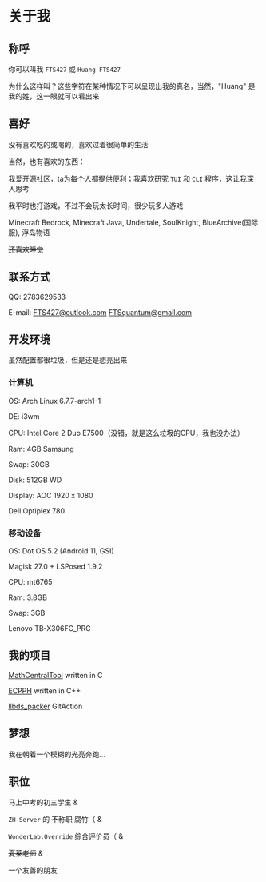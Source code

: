 # 关于我

## 称呼

你可以叫我 `FTS427` 或 `Huang FTS427`

为什么这样叫？这些字符在某种情况下可以呈现出我的真名，当然，"Huang" 是我的姓，这一眼就可以看出来

## 喜好

没有喜欢吃的或喝的，喜欢过着很简单的生活

当然，也有喜欢的东西：

我爱开源社区，ta为每个人都提供便利；我喜欢研究 `TUI` 和 `CLI` 程序，这让我深入思考

我平时也打游戏，不过不会玩太长时间，很少玩多人游戏

Minecraft Bedrock, Minecraft Java, Undertale, SoulKnight, BlueArchive(国际服), 浮岛物语

~~还喜欢睡觉~~

## 联系方式

QQ: 2783629533

E-mail: FTS427@outlook.com  FTSquantum@gmail.com

## 开发环境

虽然配置都很垃圾，但是还是想亮出来

### 计算机

OS: Arch Linux 6.7.7-arch1-1

DE: i3wm

CPU: Intel Core 2 Duo E7500（没错，就是这么垃圾的CPU，我也没办法）

Ram: 4GB Samsung

Swap: 30GB

Disk: 512GB WD

Display: AOC 1920 x 1080

Dell Optiplex 780

### 移动设备

OS: Dot OS 5.2 (Android 11, GSI)

Magisk 27.0 + LSPosed 1.9.2

CPU: mt6765

Ram: 3.8GB

Swap: 3GB

Lenovo TB-X306FC_PRC

## 我的项目

[MathCentralTool](https://github.com/QuantumLS-Studio/MathCentralTool) written in C

[ECPPH](https://github.com/QuantumLS-Studio/ECPPH) written in C++

[llbds_packer](https://github.com/FTS427/llbds_packer) GitAction

## 梦想

我在朝着一个模糊的光亮奔跑...

## 职位

马上中考的初三学生 &

`ZH-Server` 的 ~~不称职~~ 腐竹（ &

`WonderLab.Override` 综合评价员（ &

~~夏莱老师~~ &

一个友善的朋友
